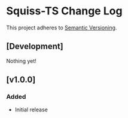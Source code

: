 # Squiss-TS Change Log
This project adheres to [Semantic Versioning](http://semver.org/).

## [Development]
Nothing yet!

## [v1.0.0]
### Added
- Initial release

